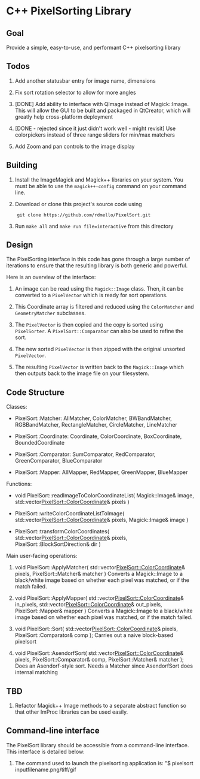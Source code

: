 
# C++ PixelSorting Library

## Goal

Provide a simple, easy-to-use, and performant C++ pixelsorting library

## Todos

1. Add another statusbar entry for image name, dimensions

2. Fix sort rotation selector to allow for more angles

3. [DONE] Add ability to interface with QImage instead of Magick::Image. This will allow the GUI to be built and packaged in QtCreator, which will greatly help cross-platform deployment

4. [DONE - rejected since it just didn't work well - might revisit] Use colorpickers instead of three range sliders for min/max matchers

5. Add Zoom and pan controls to the image display

## Building

1. Install the ImageMagick and Magick++ libraries on your system. You must be able to use the `magick++-config` command on your command line.

2. Download or clone this project's source code using 
```
    git clone https://github.com/rdmello/PixelSort.git
```

3. Run `make all` and `make run file=interactive` from this directory

## Design

The PixelSorting interface in this code has gone through a large number of iterations to ensure that the resulting library is both generic and powerful.

Here is an overview of the interface:

1. An image can be read using the `Magick::Image` class. Then, it can be converted to a `PixelVector` which is ready for sort operations.

2. This Coordinate array is filtered and reduced using the `ColorMatcher` and `GeometryMatcher` subclasses.  

3. The `PixelVector` is then copied and the copy is sorted using `PixelSorter`. A `PixelSort::Comparator` can also be used to refine the sort.

4. The new sorted `PixelVector` is then zipped with the original unsorted `PixelVector`.

5. The resulting `PixelVector` is written back to the `Magick::Image` which then outputs back to the image file on your filesystem.

## Code Structure

Classes:

* PixelSort::Matcher: AllMatcher, ColorMatcher, BWBandMatcher, RGBBandMatcher, RectangleMatcher, CircleMatcher, LineMatcher

* PixelSort::Coordinate: Coordinate, ColorCoordinate, BoxCoordinate, BoundedCoordinate

* PixelSort::Comparator: SumComparator, RedComparator, GreenComparator, BlueComparator

* PixelSort::Mapper: AllMapper, RedMapper, GreenMapper, BlueMapper

Functions:

* void PixelSort::readImageToColorCoordinateList(
        Magick::Image& image,
        std::vector<PixelSort::ColorCoordinate>& pixels
    )

* PixelSort::writeColorCoordinateListToImage(
        std::vector<PixelSort::ColorCoordinate>& pixels,
        Magick::Image& image
    )

* PixelSort::transformColorCoordinates(
        std::vector<PixelSort::ColorCoordinate>& pixels,
        PixelSort::BlockSortDirection& dir
    )

Main user-facing operations:

1. void PixelSort::ApplyMatcher(
        std::vector<PixelSort::ColorCoordinate>& pixels,
        PixelSort::Matcher& matcher
    )
    Converts a Magick::Image to a black/white image based on whether each pixel
    was matched, or if the match failed.

2. void PixelSort::ApplyMapper(
        std::vector<PixelSort::ColorCoordinate>&  in_pixels,
        std::vector<PixelSort::ColorCoordinate>& out_pixels,
        PixelSort::Mapper& mapper
    )
    Converts a Magick::Image to a black/white image based on whether each pixel
    was matched, or if the match failed.

3. void PixelSort::Sort(
        std::vector<PixelSort::ColorCoordinate>& pixels,
        PixelSort::Comparator& comp
    );
    Carries out a naive block-based pixelsort

4. void PixelSort::AsendorfSort(
        std::vector<PixelSort::ColorCoordinate>& pixels,
        PixelSort::Comparator& comp,
        PixelSort::Matcher& matcher
    );
    Does an Asendorf-style sort. Needs a Matcher since AsendorfSort does internal matching

## TBD

1. Refactor Magick++ Image methods to a separate abstract function so that
other ImProc libraries can be used easily.

## Command-line interface

The PixelSort library should be accessible from a command-line interface. This interface is detailed below:

1. The command used to launch the pixelsorting application is: 
    "$ pixelsort inputfilename.png/tiff/gif 

